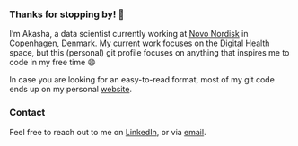 ### Thanks for stopping by! 👋

I’m Akasha, a data scientist currently working at [Novo Nordisk](https://www.novonordisk.com/) in Copenhagen, Denmark. My current work focuses on the Digital Health space, but this (personal) git profile focuses on anything that inspires me to code in my free time 😄 

In case you are looking for an easy-to-read format, most of my git code ends up on my personal [website](https://akashastrub.quarto.pub/).

### Contact
Feel free to reach out to me on [LinkedIn](https://www.linkedin.com/in/akashastrub/), or via [email](mailto:akashastrub@gmail.com).

<!--
**akashastrub/akashastrub** is a ✨ _special_ ✨ repository because its `README.md` (this file) appears on your GitHub profile.

Here are some ideas to get you started:

- 🔭 I’m currently working on ...
- 🌱 I’m currently learning ...
- 👯 I’m looking to collaborate on ...
- 🤔 I’m looking for help with ...
- 💬 Ask me about ...
- 📫 How to reach me: ...
- 😄 Pronouns: ...
- ⚡ Fun fact: ...
-->
